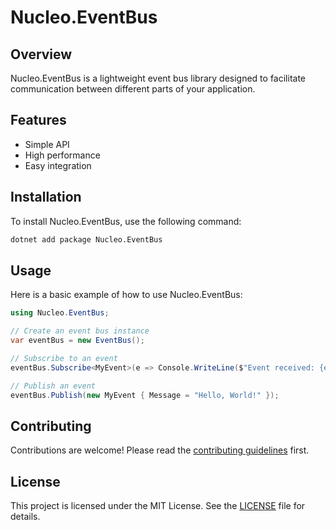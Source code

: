# Nucleo.EventBus

## Overview
Nucleo.EventBus is a lightweight event bus library designed to facilitate communication between different parts of your application.

## Features
- Simple API
- High performance
- Easy integration

## Installation
To install Nucleo.EventBus, use the following command:

```bash
dotnet add package Nucleo.EventBus
```

## Usage
Here is a basic example of how to use Nucleo.EventBus:

```csharp
using Nucleo.EventBus;

// Create an event bus instance
var eventBus = new EventBus();

// Subscribe to an event
eventBus.Subscribe<MyEvent>(e => Console.WriteLine($"Event received: {e.Message}"));

// Publish an event
eventBus.Publish(new MyEvent { Message = "Hello, World!" });
```

## Contributing
Contributions are welcome! Please read the [contributing guidelines](CONTRIBUTING.md) first.

## License
This project is licensed under the MIT License. See the [LICENSE](LICENSE) file for details.